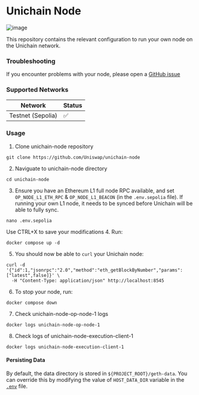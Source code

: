 # Unichain Node

![image](logo.png)

This repository contains the relevant configuration to run your own node on the Unichain network.

### Troubleshooting

If you encounter problems with your node, please open a [GitHub issue](https://github.com/Uniswap/unichain-node/issues)

### Supported Networks

| Network      | Status |
|-------------------| ------ |
| Testnet (Sepolia) | ✅     |


### Usage

1. Clone unichain-node repository
```
git clone https://github.com/Uniswap/unichain-node
```
2. Naviguate to unichain-node directory
```
cd unichain-node
```
3. Ensure you have an Ethereum L1 full node RPC available, and set `OP_NODE_L1_ETH_RPC` & `OP_NODE_L1_BEACON` (in the `.env.sepolia` file). If running your own L1 node, it needs to be synced before Unichain will be able to fully sync.
```
nano .env.sepolia
```
Use CTRL+X to save your modifications
4. Run:

```
docker compose up -d
```

5. You should now be able to `curl` your Unichain node:

```
curl -d '{"id":1,"jsonrpc":"2.0","method":"eth_getBlockByNumber","params":["latest",false]}' \
  -H "Content-Type: application/json" http://localhost:8545
```

6. To stop your node, run:
```
docker compose down
```
7. Check unichain-node-op-node-1 logs
```
docker logs unichain-node-op-node-1
```
8. Check logs of unichain-node-execution-client-1
```
docker logs unichain-node-execution-client-1
```
#### Persisting Data

By default, the data directory is stored in `${PROJECT_ROOT}/geth-data`. You can override this by modifying the value of
`HOST_DATA_DIR` variable in the [`.env`](./.env) file.
